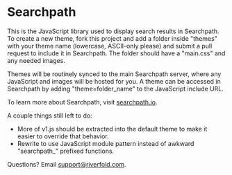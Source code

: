 Searchpath
==========

This is the JavaScript library used to display search results in Searchpath. To create a new theme, fork this project and add a folder inside "themes" with your theme name (lowercase, ASCII-only please) and submit a pull request to include it in Searchpath. The folder should have a "main.css" and any needed images.

Themes will be routinely synced to the main Searchpath server, where any JavaScript and images will be hosted for you. A theme can be accessed in Searchpath by adding "theme=folder_name" to the JavaScript include URL.

To learn more about Searchpath, visit [searchpath.io](http://searchpath.io/).

A couple things still left to do:

* More of v1.js should be extracted into the default theme to make it easier to override that behavior.
* Rewrite to use JavaScript module pattern instead of awkward "searchpath_" prefixed functions.

Questions? Email support@riverfold.com.